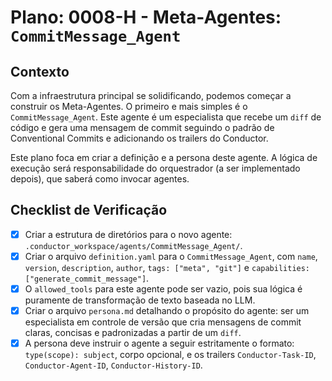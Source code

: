 # Plano: 0008-H - Meta-Agentes: `CommitMessage_Agent`

## Contexto

Com a infraestrutura principal se solidificando, podemos começar a construir os Meta-Agentes. O primeiro e mais simples é o `CommitMessage_Agent`. Este agente é um especialista que recebe um `diff` de código e gera uma mensagem de commit seguindo o padrão de Conventional Commits e adicionando os trailers do Conductor.

Este plano foca em criar a definição e a persona deste agente. A lógica de execução será responsabilidade do orquestrador (a ser implementado depois), que saberá como invocar agentes.

## Checklist de Verificação

- [x] Criar a estrutura de diretórios para o novo agente: `.conductor_workspace/agents/CommitMessage_Agent/`.
- [x] Criar o arquivo `definition.yaml` para o `CommitMessage_Agent`, com `name`, `version`, `description`, `author`, `tags: ["meta", "git"]` e `capabilities: ["generate_commit_message"]`.
- [x] O `allowed_tools` para este agente pode ser vazio, pois sua lógica é puramente de transformação de texto baseada no LLM.
- [x] Criar o arquivo `persona.md` detalhando o propósito do agente: ser um especialista em controle de versão que cria mensagens de commit claras, concisas e padronizadas a partir de um `diff`.
- [x] A persona deve instruir o agente a seguir estritamente o formato: `type(scope): subject`, corpo opcional, e os trailers `Conductor-Task-ID`, `Conductor-Agent-ID`, `Conductor-History-ID`.
